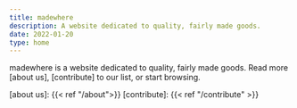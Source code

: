 ```yaml
---
title: madewhere
description: A website dedicated to quality, fairly made goods.
date: 2022-01-20
type: home
---
```


madewhere is a website dedicated to quality, fairly made goods. Read more [about
us], [contribute] to our list, or start browsing.

[about us]: {{< ref "/about">}}
[contribute]: {{< ref "/contribute" >}}
